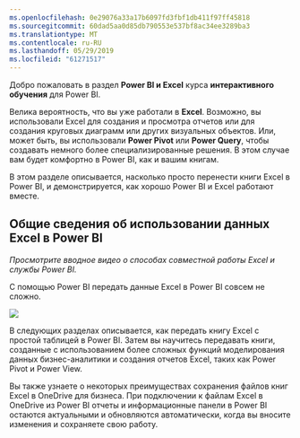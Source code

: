 ```yaml
---
ms.openlocfilehash: 0e29076a33a17b6097fd3fbf1db411f97ff45818
ms.sourcegitcommit: 60dad5aa0d85db790553e537bf8ac34ee3289ba3
ms.translationtype: MT
ms.contentlocale: ru-RU
ms.lasthandoff: 05/29/2019
ms.locfileid: "61271517"
---
```

Добро пожаловать в раздел **Power BI и Excel** курса **интерактивного обучения** для Power BI.

Велика вероятность, что вы уже работали в **Excel**. Возможно, вы использовали Excel для создания и просмотра отчетов или для создания круговых диаграмм или других визуальных объектов. Или, может быть, вы использовали **Power Pivot** или **Power Query**, чтобы создавать немного более специализированные решения. В этом случае вам будет комфортно в Power BI, как и вашим книгам.

В этом разделе описывается, насколько просто перенести книги Excel в Power BI, и демонстрируется, как хорошо Power BI и Excel работают вместе.

## <a name="introduction-to-using-excel-data-in-power-bi"></a>Общие сведения об использовании данных Excel в Power BI
*Просмотрите вводное видео о способах совместной работы Excel и службы Power BI.*

С помощью Power BI передать данные Excel в Power BI совсем не сложно.

![](media/5-1-intro-excel-data/5-1_1.png)

В следующих разделах описывается, как передать книгу Excel с простой таблицей в Power BI. Затем вы научитесь передавать книги, созданные с использованием более сложных функций моделирования данных бизнес-аналитики и создания отчетов Excel, таких как Power Pivot и Power View.

Вы также узнаете о некоторых преимуществах сохранения файлов книг Excel в OneDrive для бизнеса. При подключении к файлам Excel в OneDrive из Power BI отчеты и информационные панели в Power BI остаются актуальными и обновляются автоматически, когда вы вносите изменения и сохраняете свою работу.


